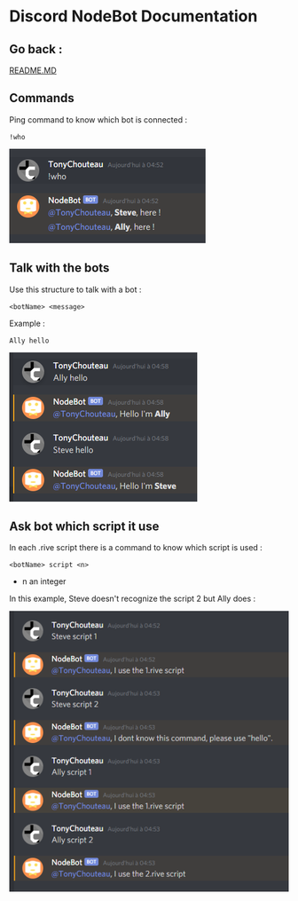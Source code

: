 # **Discord NodeBot Documentation**

## Go back :

[README.MD](../../README.md)

## **Commands**

Ping command to know which bot is connected :

```
!who
```

![Ping bots](./ping.png)

## **Talk with the bots**

Use this structure to talk with a bot :

```
<botName> <message>
```
Example :

```
Ally hello
```

![Say hello](./hello.png)

## **Ask bot which script it use**

In each .rive script there is a command to know which script is used :

```
<botName> script <n>
```
* n an integer 

In this example, Steve doesn't recognize the script 2 but Ally does :

![Know used scripts](script.png)


